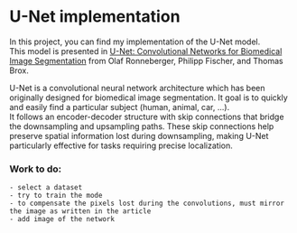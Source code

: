 # U-Net implementation

In this project, you can find my implementation of the U-Net model.  
This model is presented in [U-Net: Convolutional Networks for Biomedical Image Segmentation](https://arxiv.org/pdf/1505.04597) from Olaf Ronneberger, Philipp Fischer, and Thomas Brox.  
  
U-Net is a convolutional neural network architecture which has been originally designed for biomedical image segmentation. It goal is to quickly and easily find a particular subject (human, animal, car, ...).  
It follows an encoder-decoder structure with skip connections that bridge the downsampling and upsampling paths. These skip connections help preserve spatial information lost during downsampling, making U-Net particularly effective for tasks requiring precise localization.
  
### Work to do:
    - select a dataset 
    - try to train the mode
    - to compensate the pixels lost during the convolutions, must mirror the image as written in the article 
    - add image of the network